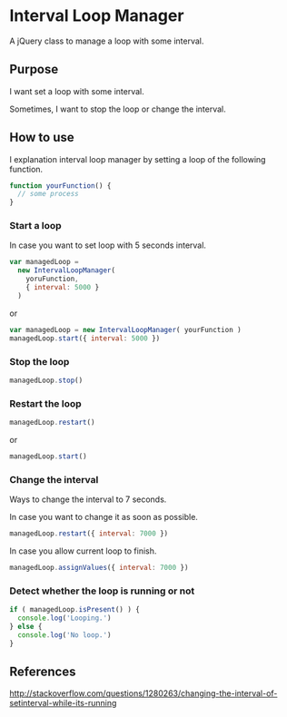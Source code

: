 # Interval Loop Manager
A jQuery class to manage a loop with some interval.

## Purpose
I want set a loop with some interval.

Sometimes, I want to stop the loop or change the interval.

## How to use

I explanation interval loop manager by setting a loop of the following function.

```js
function yourFunction() {
  // some process
}
```

### Start a loop

In case you want to set loop with 5 seconds interval.

```js
var managedLoop =
  new IntervalLoopManager(
    yoruFunction,
    { interval: 5000 }
  )
```

or

```js
var managedLoop = new IntervalLoopManager( yourFunction )
managedLoop.start({ interval: 5000 })
```

### Stop the loop

```js
managedLoop.stop()
```

### Restart the loop

```js
managedLoop.restart()
```

or

```js
managedLoop.start()
```

### Change the interval

Ways to change the interval to 7 seconds.

In case you want to change it as soon as possible.

```js
managedLoop.restart({ interval: 7000 })
```

In case you allow current loop to finish.

```js
managedLoop.assignValues({ interval: 7000 })
```

### Detect whether the loop is running or not

```js
if ( managedLoop.isPresent() ) {
  console.log('Looping.')
} else {
  console.log('No loop.')
}
```

## References
http://stackoverflow.com/questions/1280263/changing-the-interval-of-setinterval-while-its-running
